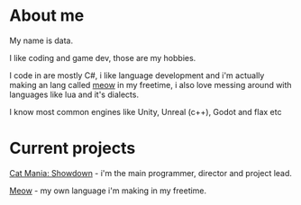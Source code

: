 # About me
My name is data.

I like coding and game dev, those are my hobbies.

I code in are mostly C#, i like language development and i'm actually making an lang called [meow](https://github.com/KinexDev/Meow) in my freetime, i also love messing around with languages like lua and it's dialects.

I know most common engines like Unity, Unreal (c++), Godot and flax etc

# Current projects

[Cat Mania: Showdown](https://www.youtube.com/@BitbitGames/shorts) - i'm the main programmer, director and project lead.

[Meow](https://github.com/KinexDev/Meow) - my own language i'm making in my freetime.
